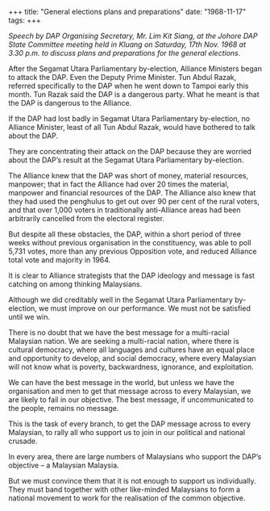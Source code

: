 +++ 
title: "General elections plans and preparations"
date: "1968-11-17"
tags:
+++

_Speech by DAP Organising Secretary, Mr. Lim Kit Siang, at the Johore DAP State Committee meeting held in Kluang on Saturday, 17th Nov. 1968 at 3.30 p.m. to discuss plans and preparations for the general elections._

After the Segamat Utara Parliamentary by-election, Alliance Ministers began to attack the DAP. Even the Deputy Prime Minister. Tun Abdul Razak, referred specifically to the DAP when he went down to Tampoi early this month. Tun Razak said the DAP is a dangerous party. What he meant is that the DAP is dangerous to the Alliance.

If the DAP had lost badly in Segamat Utara Parliamentary by-election, no Alliance Minister, least of all Tun Abdul Razak, would have bothered to talk about the DAP.</u>

They are concentrating their attack on the DAP because they are worried about the DAP’s result at the Segamat Utara Parliamentary by-election.

The Alliance knew that the DAP was short of money, material resources, manpower; that in fact the Alliance had over 20 times the material, manpower and financial resources of the DAP. The Alliance also knew that they had used the penghulus to get out over 90 per cent of the rural voters, and that over 1,000 voters in traditionally  anti-Alliance areas had been arbitrarily cancelled from the electoral register.

But despite all these obstacles, the DAP, within a short period of three weeks without previous organisation in the constituency, was able to poll 5,731 votes, more than any previous Opposition vote, and reduced Alliance total vote and majority in 1964.

It is clear to Alliance strategists that the DAP ideology and message is fast catching on among thinking Malaysians.

Although we did creditably well in the Segamat Utara Parliamentary by-election, we must improve on our performance. We must not be satisfied until we win.

There is no doubt that we have the best message for a multi-racial Malaysian nation. We are seeking a multi-racial nation, where there is cultural democracy, where all languages and cultures have an equal place and opportunity to develop, and social democracy, where every Malaysian will not know what is poverty, backwardness, ignorance, and exploitation.

We can have the best message in the world, but unless we have the organisation and men to get that message across to every Malaysian, we are likely to fail in our objective. The best message, if uncommunicated to the people, remains no message.

This is the task of every branch, to get the DAP message across to every Malaysian, to rally all who support us to join in our political and national crusade.

In every area, there are large numbers of Malaysians who support the DAP’s objective – a Malaysian Malaysia.

But we must convince them that it is not enough to support us individually. They must band together with other like-minded Malaysians to form a national movement to work for the realisation of the common objective.
 
